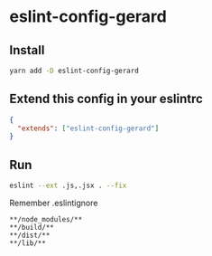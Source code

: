 # eslint-config-gerard

## Install
```bash
yarn add -D eslint-config-gerard
```

## Extend this config in your eslintrc
```json
{
  "extends": ["eslint-config-gerard"]
}
```

## Run
```bash
eslint --ext .js,.jsx . --fix
```
Remember .eslintignore
```
**/node_modules/**
**/build/**
**/dist/**
**/lib/**
````


